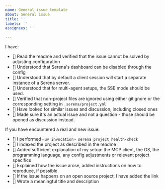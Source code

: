 ```yaml
---
name: General issue template
about: General issue
title: ''
labels: ''
assignees: ''

---
```


I have:

- [] Read the readme and verified that the issue cannot be solved by adjusting configuration
- [] Understood that Serena's dashboard can be disabled through the config
- [] Understood that by default a client session will start a separate instance of a Serena server. 
- [] Understood that for multi-agent setups, the SSE mode should be used.
- [] Verified that non-project files are ignored using either gitignore or the corresponding setting in `.serena/project.yml`
- [] Have looked for similar issues and discussion, including closed ones
- [] Made sure it's an actual issue and not a question - those should be opened as discussion instead.

If you have encountered a real and new issue:

- [] I performed `<uv invocation> serena project health-check`
- [] I indexed the project as described in the readme
- [] Added sufficient explanation of my setup: the MCP client, the OS, the programming language, any config adjustments or relevant project specifics
- [] Explained how the issue arose, added instructions on how to reproduce, if possible
- [] If the issue happens on an open source project, I have added the link
- [] Wrote a meaningful title and description
